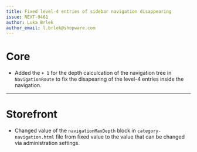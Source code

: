 ```yaml
---
title: Fixed level-4 entries of sidebar navigation disappearing
issue: NEXT-9461
author: Luka Brlek
author_email: l.brlek@shopware.com
---
```

# Core
* Added the `+ 1` for the depth calculcation of the navigation tree in `NavigationRoute` to fix the disapearing of the level-4 entries inside the navigation.
___
# Storefront
* Changed value of the `navigationMaxDepth` block in `category-navigation.html` file from fixed value to the value that can be changed via administration settings.